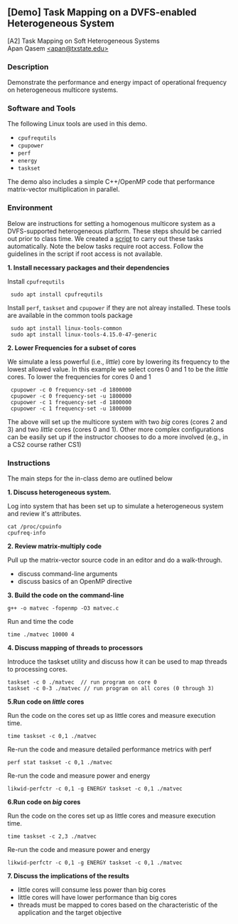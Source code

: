 ## [Demo] Task Mapping on a DVFS-enabled Heterogeneous System
[A2] Task Mapping on Soft Heterogeneous Systems   
Apan Qasem [\<apan@txstate.edu\>](apan@txstate.edu)


### Description 

Demonstrate the performance and energy impact of operational frequency on heterogeneous multicore systems. 

### Software and Tools

The following Linux tools are used in this demo.

  * `cpufrequtils`
  * `cpupower`
  * `perf`
  * `energy`
  * `taskset`

The demo also includes a simple C++/OpenMP code that performance matrix-vector multiplication in
parallel. 

### Environment

Below are instructions for setting a homogenous multicore system as a DVFS-supported heterogeneous platform. 
These steps should be carried out prior to class time. We created a [script](./code/build_hc_env.sh)
to carry out these tasks automatically. Note the below tasks require root access. Follow the
guidelines in the script if root access is not available. 

**1. Install necessary packages and their dependencies**

Install `cpufrequtils`
  
     sudo apt install cpufrequtils

Install `perf`, `taskset` and `cpupower` if they are not alreay installed. These tools are available
in the common tools package 

     sudo apt install linux-tools-common
     sudo apt install linux-tools-4.15.0-47-generic
     

**2. Lower Frequencies for a subset of cores**

We simulate a less powerful (i.e., _little_) core by lowering its frequency to the lowest allowed
value. In this example we select cores 0 and 1 to be the _little_ cores. To lower the frequencies for
cores 0 and 1

     cpupower -c 0 frequency-set -d 1800000
     cpupower -c 0 frequency-set -u 1800000
     cpupower -c 1 frequency-set -d 1800000
     cpupower -c 1 frequency-set -u 1800000


The above will set up the multicore system with two _big_ cores (cores 2 and 3) and two _little_
cores (cores 0 and 1). Other more complex configurations can be easily set up if the instructor
chooses to do a more involved (e.g., in a CS2 course rather CS1)

### Instructions 

The main steps for the in-class demo are outlined below

**1. Discuss heterogeneous system.**

Log into system that has been set up to simulate a heterogeneous system and review it's attributes. 

    cat /proc/cpuinfo
    cpufreq-info
	
**2. Review matrix-multiply code**

Pull up the matrix-vector source code in an editor and do a walk-through.

  - discuss command-line arguments 
  - discuss basics of an OpenMP directive


**3. Build the code on the command-line**

    g++ -o matvec -fopenmp -O3 matvec.c

Run and time the code 

    time ./matvec 10000 4

**4. Discuss mapping of threads to processors**

   Introduce the taskset utility and discuss how it can be used to map threads to processing cores.

    taskset -c 0 ./matvec  // run program on core 0
    taskset -c 0-3 ./matvec // run program on all cores (0 through 3)

**5.Run code on _little_ cores**
  
  Run the code on the cores set up as little cores and measure execution time.

    time taskset -c 0,1 ./matvec

  Re-run the code and measure detailed performance metrics with perf

    perf stat taskset -c 0,1 ./matvec

  Re-run the code and measure power and energy

    likwid-perfctr -c 0,1 -g ENERGY taskset -c 0,1 ./matvec

**6.Run code on _big_ cores**

   Run the code on the cores set up as little cores and measure execution time.

    time taskset -c 2,3 ./matvec 

   Re-run the code and measure power and energy

    likwid-perfctr -c 0,1 -g ENERGY taskset -c 0,1 ./matvec


**7. Discuss the implications of the results**

   * little cores will consume less power than big cores
   * little cores will have lower performance than big cores
   * threads must be mapped to cores based on the characteristic of the application and the target
     objective




